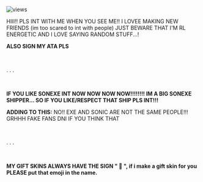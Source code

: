 ![views](https://komarev.com/ghpvc/?username=ssoniko&abbreviated=true&&color=red&label=PROFILE+VIEWS)

HIII!! PLS INT WITH ME WHEN YOU SEE ME!! I LOVEE MAKING NEW FRIENDS (im too scared to int with people)
JUST BEWARE THAT I'M RL ENERGETIC AND I LOVE SAYING RANDOM STUFF...!
 ⠀⠀⠀⠀⠀⠀⠀
 
 **ALSO SIGN MY ATA PLS**

 ⠀⠀⠀⠀⠀⠀⠀⠀⠀⠀⠀⠀⠀⠀⠀⠀⠀⠀⠀⠀⠀⠀⠀⠀⠀⠀

. . .

 ⠀⠀⠀⠀⠀⠀⠀⠀⠀⠀⠀⠀⠀⠀⠀⠀⠀⠀⠀⠀⠀⠀⠀⠀⠀⠀

**IF YOU LIKE SONEXE INT NOW NOW NOW NOW!!!!!!!! IM A BIG SONEXE SHIPPER...
SO IF YOU LIKE/RESPECT THAT SHIP PLS INT!!!**

**ADDING TO THIS:** NO!! EXE AND SONIC ARE NOT THE SAME PEOPLE!!! GRHHH FAKE FANS DNI IF YOU THINK THAT

 ⠀⠀⠀⠀⠀⠀⠀⠀⠀⠀⠀⠀⠀⠀⠀⠀⠀⠀⠀⠀⠀⠀⠀⠀⠀⠀

. . .

 ⠀⠀⠀⠀⠀⠀⠀⠀⠀⠀⠀⠀⠀⠀⠀⠀⠀⠀⠀⠀⠀⠀⠀⠀⠀⠀

**MY GIFT SKINS ALWAYS HAVE THE SIGN " 🐾 ",
if i make a gift skin for you PLEASE put that emoji in the name.**


